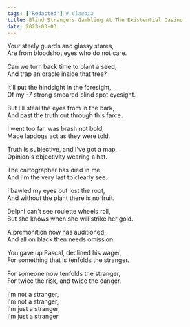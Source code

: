 ```yaml
---  
tags: ['Redacted'] # Claudia
title: Blind Strangers Gambling At The Existential Casino
date: 2023-03-03
---
```


Your steely guards and glassy stares,  
Are from bloodshot eyes who do not care.

Can we turn back time to plant a seed,  
And trap an oracle inside that tree?

It'll put the hindsight in the foresight,  
Of my -7 strong smeared blind spot eyesight.

But I'll steal the eyes from in the bark,  
And cast the truth out through this farce.

I went too far, was brash not bold,  
Made lapdogs act as they were told.

Truth is subjective, and I've got a map,  
Opinion's objectivity wearing a hat.

The cartographer has died in me,  
And I'm the very last to clearly see.

I bawled my eyes but lost the root,  
And without the plant there is no fruit.

Delphi can't see roulette wheels roll,  
But she knows when she will strike her gold.

A premonition now has auditioned,  
And all on black then needs omission.

You gave up Pascal, declined his wager,  
For something that is tenfolds the stranger.

For someone now tenfolds the stranger,  
For twice the risk, and twice the danger.

I'm not a stranger,  
I'm not a stranger,  
I'm just a stranger,  
I'm just a stranger.
